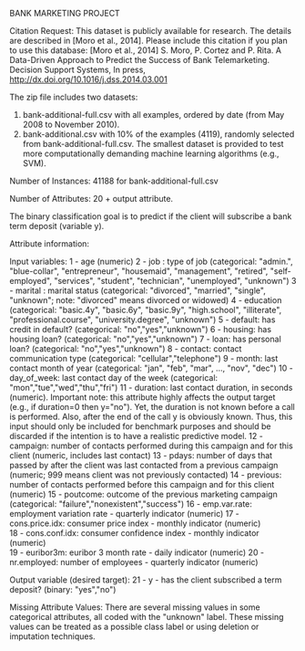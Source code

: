 BANK MARKETING PROJECT

Citation Request:
This dataset is publicly available for research. The details are described in [Moro et al., 2014]. 
Please include this citation if you plan to use this database:
[Moro et al., 2014] S. Moro, P. Cortez and P. Rita. A Data-Driven Approach to Predict the Success of Bank Telemarketing. Decision Support Systems, In press, http://dx.doi.org/10.1016/j.dss.2014.03.001


The zip file includes two datasets: 
1) bank-additional-full.csv with all examples, ordered by date (from May 2008 to November 2010).
2) bank-additional.csv with 10% of the examples (4119), randomly selected from bank-additional-full.csv.
The smallest dataset is provided to test more computationally demanding machine learning algorithms (e.g., SVM).

Number of Instances: 41188 for bank-additional-full.csv

Number of Attributes: 20 + output attribute.

The binary classification goal is to predict if the client will subscribe a bank term deposit (variable y).

Attribute information:

Input variables:
1 - age (numeric)
2 - job : type of job (categorical: "admin.", "blue-collar", "entrepreneur", "housemaid", "management", "retired", "self-employed", "services", "student", "technician", "unemployed", "unknown")
3 - marital : marital status (categorical: "divorced", "married", "single", "unknown"; note: "divorced" means divorced or widowed)
4 - education (categorical: "basic.4y", "basic.6y", "basic.9y", "high.school", "illiterate", "professional.course", "university.degree", "unknown")
5 - default: has credit in default? (categorical: "no","yes","unknown")
6 - housing: has housing loan? (categorical: "no","yes","unknown")
7 - loan: has personal loan? (categorical: "no","yes","unknown")
8 - contact: contact communication type (categorical: "cellular","telephone") 
9 - month: last contact month of year (categorical: "jan", "feb", "mar", ..., "nov", "dec")
10 - day_of_week: last contact day of the week (categorical: "mon","tue","wed","thu","fri")
11 - duration: last contact duration, in seconds (numeric). Important note:  this attribute highly affects the output target (e.g., if duration=0 then y="no"). Yet, the duration is not known before a call is performed. Also, after the end of the call y is obviously known. Thus, this input should only be included for benchmark purposes and should be discarded if the intention is to have a realistic predictive model.
12 - campaign: number of contacts performed during this campaign and for this client (numeric, includes last contact)
13 - pdays: number of days that passed by after the client was last contacted from a previous campaign (numeric; 999 means client was not previously contacted)
14 - previous: number of contacts performed before this campaign and for this client (numeric)
15 - poutcome: outcome of the previous marketing campaign (categorical: "failure","nonexistent","success")
16 - emp.var.rate: employment variation rate - quarterly indicator (numeric)
17 - cons.price.idx: consumer price index - monthly indicator (numeric)     
18 - cons.conf.idx: consumer confidence index - monthly indicator (numeric)     
19 - euribor3m: euribor 3 month rate - daily indicator (numeric)
20 - nr.employed: number of employees - quarterly indicator (numeric)

Output variable (desired target):
21 - y - has the client subscribed a term deposit? (binary: "yes","no")


Missing Attribute Values: There are several missing values in some categorical attributes, all coded with the "unknown" label. These missing values can be treated as a possible class label or using deletion or imputation techniques. 
